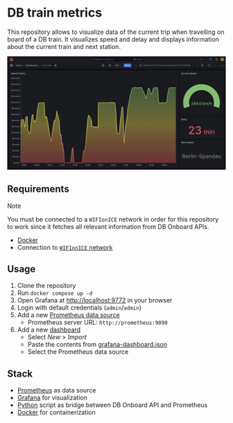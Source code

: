 # DB train metrics

This repository allows to visualize data of the current trip when
travelling on board of a DB train. It visualizes speed and delay
and displays information about the current train and next station.

![Screenshot](docs/screenshot.png)

## Requirements

> [!NOTE]
> You must be connected to a `WIFIonICE` network in order for this
> repository to work since it fetches all relevant information from
> DB Onboard APIs.

* [Docker](https://docs.docker.com/get-docker/)
* Connection to [`WIFIonICE` network](https://int.bahn.de/en/trains/wifi)

## Usage

1. Clone the repository
2. Run `docker compose up -d`
3. Open Grafana at <http://localhost:9772> in your browser
4. Login with default credentials (`admin`/`admin`)
5. Add a new [Prometheus data source](https://grafana.com/docs/grafana/latest/datasources/prometheus/configure-prometheus-data-source/)
    * Prometheus server URL: `http://prometheus:9090`
6. Add a new [dashboard](https://grafana.com/docs/grafana/latest/dashboards/build-dashboards/import-dashboards/)
    * Select _New_ > _Import_
    * Paste the contents from [grafana-dashboard.json](grafana-dashboard.json)
    * Select the Prometheus data source

## Stack

* [Prometheus](https://prometheus.io/) as data source
* [Grafana](https://grafana.com/) for visualization
* [Python](https://www.python.org/) script as bridge between DB Onboard API and Prometheus
* [Docker](https://www.docker.com/) for containerization
